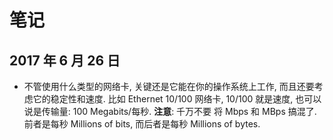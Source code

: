 # 笔记

## 2017 年 6 月 26 日

+ 不管使用什么类型的网络卡, 关键还是它能在你的操作系统上工作, 而且还要考虑它的稳定性和速度.
比如 Ethernet 10/100 网络卡, 10/100 就是速度, 也可以说是传输量: 100 Megabits/每秒. **注意**: 千万不要
将 Mbps 和 MBps 搞混了. 前者是每秒 Millions of bits, 而后者是每秒 Millions of bytes.
